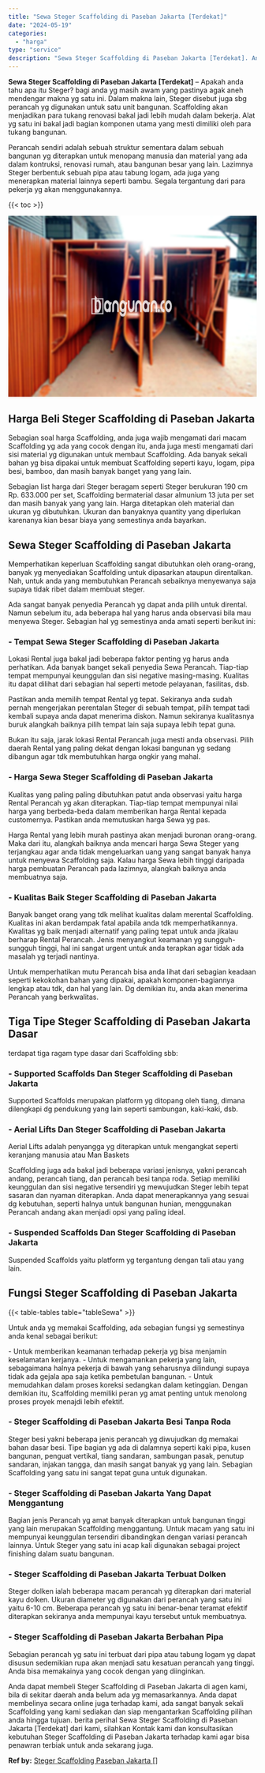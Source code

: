 ```yaml
---
title: "Sewa Steger Scaffolding di Paseban Jakarta [Terdekat]"
date: "2024-05-19"
categories: 
  - "harga"
type: "service"
description: "Sewa Steger Scaffolding di Paseban Jakarta [Terdekat]. Anda dapat membeli Steger Scaffolding di Paseban Jakarta di agen kami, bila di sekitar daerah anda bel..."
---
```


**Sewa Steger Scaffolding di Paseban Jakarta \[Terdekat\]** – Apakah anda tahu apa itu Steger? bagi anda yg masih awam yang pastinya agak aneh mendengar makna yg satu ini. Dalam makna lain, Steger disebut juga sbg perancah yg digunakan untuk satu unit bangunan. Scaffolding akan menjadikan para tukang renovasi bakal jadi lebih mudah dalam bekerja. Alat yg satu ini bakal jadi bagian komponen utama yang mesti dimiliki oleh para tukang bangunan.

Perancah sendiri adalah sebuah struktur sementara dalam sebuah bangunan yg diterapkan untuk menopang manusia dan material yang ada dalam kontruksi, renovasi rumah, atau bangunan besar yang lain. Lazimnya Steger berbentuk sebuah pipa atau tabung logam, ada juga yang menerapkan material lainnya seperti bambu. Segala tergantung dari para pekerja yg akan menggunakannya.

{{< toc >}}

![Sewa Steger Scaffolding di Paseban Jakarta [Terdekat]](/images/sewa-scaffolding-steger-25.png)

## Harga Beli Steger Scaffolding di Paseban Jakarta

Sebagian soal harga Scaffolding, anda juga wajib mengamati dari macam Scaffolding yg ada yang cocok dengan itu, anda juga mesti mengamati dari sisi material yg digunakan untuk membaut Scaffolding. Ada banyak sekali bahan yg bisa dipakai untuk membuat Scaffolding seperti kayu, logam, pipa besi, bamboo, dan masih banyak banget yang yang lain.

Sebagian list harga dari Steger beragam seperti Steger berukuran 190 cm Rp. 633.000 per set, Scaffolding bermaterial dasar almunium 13 juta per set dan masih banyak yang yang lain. Harga ditetapkan oleh material dan ukuran yg dibutuhkan. Ukuran dan banyaknya quantity yang diperlukan karenanya kian besar biaya yang semestinya anda bayarkan.

## Sewa Steger Scaffolding di Paseban Jakarta

Memperhatikan keperluan Scaffolding sangat dibutuhkan oleh orang-orang, banyak yg menyediakan Scaffolding untuk dipasarkan ataupun direntalkan. Nah, untuk anda yang membutuhkan Perancah sebaiknya menyewanya saja supaya tidak ribet dalam membuat steger.

Ada sangat banyak penyedia Perancah yg dapat anda pilih untuk dirental. Namun sebelum itu, ada beberapa hal yang harus anda observasi bila mau menyewa Steger. Sebagian hal yg semestinya anda amati seperti berikut ini:

### \- Tempat Sewa Steger Scaffolding di Paseban Jakarta

Lokasi Rental juga bakal jadi beberapa faktor penting yg harus anda perhatikan. Ada banyak banget sekali penyedia Sewa Perancah. Tiap-tiap tempat mempunyai keunggulan dan sisi negative masing-masing. Kualitas itu dapat dilihat dari sebagian hal seperti metode pelayanan, fasilitas, dsb.

Pastikan anda memilih tempat Rental yg tepat. Sekiranya anda sudah pernah mengerjakan perentalan Steger di sebuah tempat, pilih tempat tadi kembali supaya anda dapat menerima diskon. Namun sekiranya kualitasnya buruk alangkah baiknya pilih tempat lain saja supaya lebih tepat guna.

Bukan itu saja, jarak lokasi Rental Perancah juga mesti anda observasi. Pilih daerah Rental yang paling dekat dengan lokasi bangunan yg sedang dibangun agar tdk membutuhkan harga ongkir yang mahal.

### \- Harga Sewa Steger Scaffolding di Paseban Jakarta

Kualitas yang paling paling dibutuhkan patut anda observasi yaitu harga Rental Perancah yg akan diterapkan. Tiap-tiap tempat mempunyai nilai harga yang berbeda-beda dalam memberikan harga Rental kepada customernya. Pastikan anda memutuskan harga Sewa yg pas.

Harga Rental yang lebih murah pastinya akan menjadi buronan orang-orang. Maka dari itu, alangkah baiknya anda mencari harga Sewa Steger yang terjangkau agar anda tidak mengeluarkan uang yang sangat banyak hanya untuk menyewa Scaffolding saja. Kalau harga Sewa lebih tinggi daripada harga pembuatan Perancah pada lazimnya, alangkah baiknya anda membuatnya saja.

### \- Kualitas Baik Steger Scaffolding di Paseban Jakarta

Banyak banget orang yang tdk melihat kualitas dalam merental Scaffolding. Kualitas ini akan berdampak fatal apabila anda tdk memperhatikannya. Kwalitas yg baik menjadi alternatif yang paling tepat untuk anda jikalau berharap Rental Perancah. Jenis menyangkut keamanan yg sungguh-sungguh tinggi, hal ini sangat urgent untuk anda terapkan agar tidak ada masalah yg terjadi nantinya.

Untuk memperhatikan mutu Perancah bisa anda lihat dari sebagian keadaan seperti kekokohan bahan yang dipakai, apakah komponen-bagiannya lengkap atau tdk, dan hal yang lain. Dg demikian itu, anda akan menerima Perancah yang berkwalitas.

## Tiga Tipe Steger Scaffolding di Paseban Jakarta Dasar

terdapat tiga ragam type dasar dari Scaffolding sbb:

### \- Supported Scaffolds Dan Steger Scaffolding di Paseban Jakarta

Supported Scaffolds merupakan platform yg ditopang oleh tiang, dimana dilengkapi dg pendukung yang lain seperti sambungan, kaki-kaki, dsb.

### \- Aerial Lifts Dan Steger Scaffolding di Paseban Jakarta

Aerial Lifts adalah penyangga yg diterapkan untuk mengangkat seperti keranjang manusia atau Man Baskets

Scaffolding juga ada bakal jadi beberapa variasi jenisnya, yakni perancah andang, perancah tiang, dan perancah besi tanpa roda. Setiap memiliki keunggulan dan sisi negative tersendiri yg mewujudkan Steger lebih tepat sasaran dan nyaman diterapkan. Anda dapat menerapkannya yang sesuai dg kebutuhan, seperti halnya untuk bangunan hunian, menggunakan Perancah andang akan menjadi opsi yang paling ideal.

### \- Suspended Scaffolds Dan Steger Scaffolding di Paseban Jakarta

Suspended Scaffolds yaitu platform yg tergantung dengan tali atau yang lain.

## Fungsi Steger Scaffolding di Paseban Jakarta

{{< table-tables table="tableSewa" >}}

Untuk anda yg memakai Scaffolding, ada sebagian fungsi yg semestinya anda kenal sebagai berikut:

\- Untuk memberikan keamanan terhadap pekerja yg bisa menjamin keselamatan kerjanya. - Untuk mengamankan pekerja yang lain, sebagaimana halnya pekerja di bawah yang seharusnya dilindungi supaya tidak ada gejala apa saja ketika pembetulan bangunan. - Untuk memudahkan dalam proses koreksi sedangkan dalam ketinggian. Dengan demikian itu, Scaffolding memiliki peran yg amat penting untuk menolong proses proyek menajdi lebih efektif.

### \- Steger Scaffolding di Paseban Jakarta Besi Tanpa Roda

Steger besi yakni beberapa jenis perancah yg diwujudkan dg memakai bahan dasar besi. Tipe bagian yg ada di dalamnya seperti kaki pipa, kusen bangunan, penguat vertikal, tiang sandaran, sambungan pasak, penutup sandaran, injakan tangga, dan masih sangat banyak yg yang lain. Sebagian Scaffolding yang satu ini sangat tepat guna untuk digunakan.

### \- Steger Scaffolding di Paseban Jakarta Yang Dapat Menggantung

Bagian jenis Perancah yg amat banyak diterapkan untuk bangunan tinggi yang lain merupakan Scaffolding menggantung. Untuk macam yang satu ini mempunyai keunggulan tersendiri dibandingkan dengan variasi perancah lainnya. Untuk Steger yang satu ini acap kali digunakan sebagai project finishing dalam suatu bangunan.

### \- Steger Scaffolding di Paseban Jakarta Terbuat Dolken

Steger dolken ialah beberapa macam perancah yg diterapkan dari material kayu dolken. Ukuran diameter yg digunakan dari perancah yang satu ini yaitu 6-10 cm. Beberapa perancah yg satu ini benar-benar teramat efektif diterapkan sekiranya anda mempunyai kayu tersebut untuk membuatnya.

### \- Steger Scaffolding di Paseban Jakarta Berbahan Pipa

Sebagian perancah yg satu ini terbuat dari pipa atau tabung logam yg dapat disusun sedemikian rupa akan menjadi satu kesatuan perancah yang tinggi. Anda bisa memakainya yang cocok dengan yang diinginkan.

Anda dapat membeli Steger Scaffolding di Paseban Jakarta di agen kami, bila di sekitar daerah anda belum ada yg memasarkannya. Anda dapat membelinya secara online juga terhadap kami, ada sangat banyak sekali Scaffolding yang kami sediakan dan siap mengantarkan Scaffolding pilihan anda hingga tujuan. berita perihal Sewa Steger Scaffolding di Paseban Jakarta \[Terdekat\] dari kami, silahkan Kontak kami dan konsultasikan kebutuhan Steger Scaffolding di Paseban Jakarta terhadap kami agar bisa penawran terbiak untuk anda sekarang juga.

**Ref by:** [Steger Scaffolding Paseban Jakarta []](https://id.wikipedia.org/wiki/Steger)
